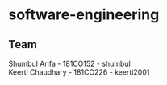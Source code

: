 # software-engineering
## Team
Shumbul Arifa - 181CO152 - shumbul\
Keerti Chaudhary - 181CO226 - keerti2001
